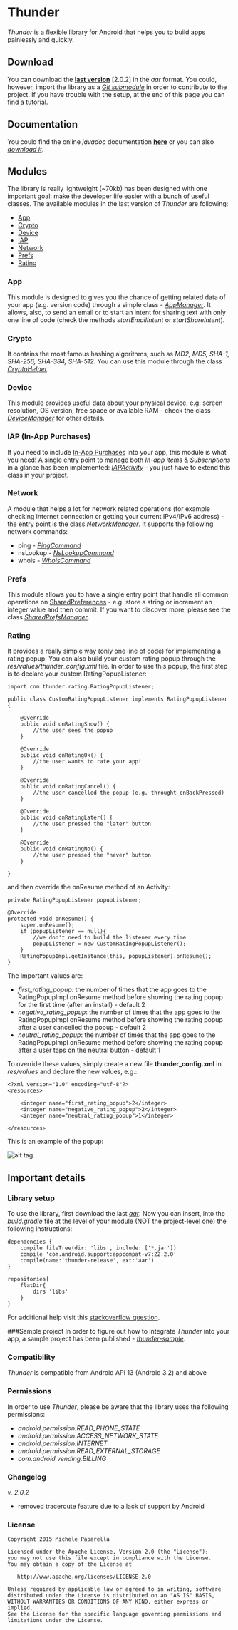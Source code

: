 # Thunder
*Thunder* is a flexible library for Android that helps you to build apps painlessly and quickly.

##  Download
You can download the [**last version**](https://github.com/michele-paparella/Thunder/releases/download/2.0.2_release/thunder_release-2_0_2.aar) [2.0.2] in the *aar* format. You could, however, import the library as a [*Git submodule*](https://git-scm.com/book/en/v2/Git-Tools-Submodules) in order to contribute to the project. If you have trouble with the setup, at the end of this page you can find a [tutorial](README.md#library-setup).

## Documentation
You could find the online *javadoc* documentation [**here**](http://michele-paparella.github.io/Thunder/) or you can also [*download it*](https://github.com/michele-paparella/Thunder/releases/download/2.0.2_release/javadoc_2_0_2.zip).

## Modules
The library is really lightweight (~70kb) has been designed with one important goal: make the developer life easier with a bunch of useful classes. The available modules in the last version of *Thunder* are following:

- [App](README.md#app)
- [Crypto](README.md#crypto)
- [Device](README.md#device)
- [IAP](README.md#iap-in-app-purchases)
- [Network](README.md#network)
- [Prefs](README.md#prefs)
- [Rating](README.md#rating)

### App
This module is designed to gives you the chance of getting related data of your app (e.g. version code) through a simple class - [*AppManager*](thunder/src/main/java/com/thunder/app/AppManager.java). It allows, also, to send an email or to start an intent for sharing text with only one line of code (check the methods *startEmailIntent* or *startShareIntent*).

### Crypto
It contains the most famous hashing algorithms, such as *MD2, MD5, SHA-1, SHA-256, SHA-384, SHA-512*. You can use this module through the class [*CryptoHelper*](thunder/src/main/java/com/thunder/crypto/CryptoHelper.java).

### Device
This module provides useful data about your physical device, e.g. screen resolution, OS version, free space or available RAM - check the class [*DeviceManager*](thunder/src/main/java/com/thunder/device/DeviceManager.java) for other details.

### IAP (In-App Purchases)
If you need to include [In-App Purchases](http://developer.android.com/google/play/billing/billing_overview.html) into your app, this module is what you need! A single entry point to manage both *In-app items* & *Subscriptions* in a glance has been implemented: [*IAPActivity*](thunder/src/main/java/com/thunder/iap/IAPActivity.java) - you just have to extend this class in your project.

### Network
A module that helps a lot for network related operations (for example checking internet connection or getting your current IPv4/IPv6 address) - the entry point is the class [*NetworkManager*](thunder/src/main/java/com/thunder/network/NetworkManager.java). It supports the following network commands:

- ping - [*PingCommand*](thunder/src/main/java/com/thunder/network/PingCommand.java)
- nsLookup - [*NsLookupCommand*](thunder/src/main/java/com/thunder/network/NsLookupCommand.java)
- whois - [*WhoisCommand*](thunder/src/main/java/com/thunder/network/WhoisCommand.java)

### Prefs
This module allows you to have a single entry point that handle all common operations on [SharedPreferences](http://developer.android.com/reference/android/content/SharedPreferences.html) - e.g. store a string or increment an integer value and then commit. If you want to discover more, please see the class [*SharedPrefsManager*](thunder/src/main/java/com/thunder/prefs/SharedPrefsManager.java).

### Rating
It provides a really simple way (only one line of code) for implementing a rating popup. You can also build your custom rating popup through the *res/values/thunder_config.xml* file. In order to use this popup, the first step is to declare your custom RatingPopupListener:

	import com.thunder.rating.RatingPopupListener;

	public class CustomRatingPopupListener implements RatingPopupListener {

  	  	@Override
  	  	public void onRatingShow() {
  	  	    //the user sees the popup
  	  	}

    	@Override
   		public void onRatingOk() {
       		//the user wants to rate your app!
    	}

    	@Override
    	public void onRatingCancel() {
        	//the user cancelled the popup (e.g. throught onBackPressed)
   		}

    	@Override
    	public void onRatingLater() {
        	//the user pressed the "later" button
    	}

    	@Override
    	public void onRatingNo() {
        	//the user pressed the "never" button
    	}

	}

and then override the onResume method of an Activity:

	private RatingPopupListener popupListener;

	@Override
    protected void onResume() {
        super.onResume();
        if (popupListener == null){
        	//we don't need to build the listener every time
       		popupListener = new CustomRatingPopupListener();
        }
        RatingPopupImpl.getInstance(this, popupListener).onResume();
    }

The important values are:

- *first_rating_popup*: the number of times that the app goes to the RatingPopupImpl onResume method before showing the rating popup for the first time (after an install) - default 2 
- *negative_rating_popup*: the number of times that the app goes to the RatingPopupImpl onResume method before showing the rating popup after a user cancelled the popup - default 2
- *neutral_rating_popup*: the number of times that the app goes to the RatingPopupImpl onResume method before showing the rating popup after a user taps on the neutral button - default 1

To override these values, simply create a new file **thunder_config.xml** in *res/values* and declare the new values, e.g.:

	<?xml version="1.0" encoding="utf-8"?>
	<resources>

    	<integer name="first_rating_popup">2</integer>
    	<integer name="negative_rating_popup">2</integer>
   		<integer name="neutral_rating_popup">1</integer>

	</resources>

This is an example of the popup:

![alt tag](doc/rating_popup.png)

## Important details

### Library setup
To use the library, first download the last [*aar*](README.md#download). Now you can insert, into the *build.gradle* file at the level of your module (NOT the project-level one) the following instructions:

	dependencies {
    	compile fileTree(dir: 'libs', include: ['*.jar'])
    	compile 'com.android.support:appcompat-v7:22.2.0'
    	compile(name:'thunder-release', ext:'aar')
	}
	
	repositories{
    	flatDir{
       		dirs 'libs'
    	}
	}
	
For additional help visit this [stackoverflow question](http://stackoverflow.com/questions/16682847/how-to-manually-include-external-aar-package-using-new-gradle-android-build-syst). 

###Sample project
In order to figure out how to integrate *Thunder* into your app, a sample project has been published - [*thunder-sample*](thunder-sample).

### Compatibility
*Thunder* is compatible from Android API 13 (Android 3.2) and above

### Permissions
In order to use *Thunder*, please be aware that the library uses the following permissions:

- *android.permission.READ_PHONE_STATE*
- *android.permission.ACCESS_NETWORK_STATE*
- *android.permission.INTERNET*
- *android.permission.READ_EXTERNAL_STORAGE*
- *com.android.vending.BILLING*

### Changelog

*v. 2.0.2*

- removed traceroute feature due to a lack of support by Android

### License
	Copyright 2015 Michele Paparella

	Licensed under the Apache License, Version 2.0 (the "License");
	you may not use this file except in compliance with the License.
	You may obtain a copy of the License at

	   http://www.apache.org/licenses/LICENSE-2.0

	Unless required by applicable law or agreed to in writing, software
	distributed under the License is distributed on an "AS IS" BASIS,
	WITHOUT WARRANTIES OR CONDITIONS OF ANY KIND, either express or implied.
	See the License for the specific language governing permissions and
	limitations under the License.
